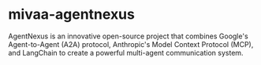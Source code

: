 # mivaa-agentnexus
AgentNexus is an innovative open-source project that combines Google's Agent-to-Agent (A2A) protocol, Anthropic's Model Context Protocol (MCP), and LangChain to create a powerful multi-agent communication system. 
